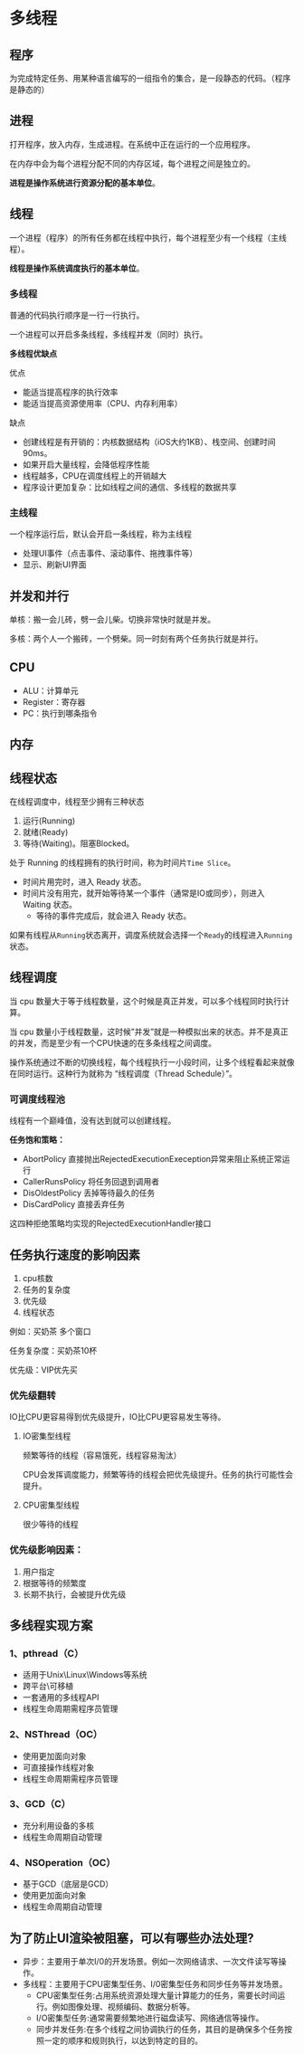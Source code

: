 # 多线程

## 程序

为完成特定任务、用某种语言编写的一组指令的集合，是一段静态的代码。（程序是静态的）

## 进程

打开程序，放入内存，生成进程。在系统中正在运行的一个应用程序。

在内存中会为每个进程分配不同的内存区域，每个进程之间是独立的。

**进程是操作系统进行资源分配的基本单位**。

## 线程

一个进程（程序）的所有任务都在线程中执行，每个进程至少有一个线程（主线程）。

**线程是操作系统调度执行的基本单位**。

### 多线程

普通的代码执行顺序是一行一行执行。

一个进程可以开启多条线程，多线程并发（同时）执行。

**多线程优缺点**

优点

- 能适当提高程序的执行效率
- 能适当提高资源使用率（CPU、内存利用率）

缺点

- 创建线程是有开销的：内核数据结构（iOS大约1KB）、栈空间、创建时间90ms。
- 如果开启大量线程，会降低程序性能
- 线程越多，CPU在调度线程上的开销越大
- 程序设计更加复杂：比如线程之间的通信、多线程的数据共享

### 主线程

一个程序运行后，默认会开启一条线程，称为主线程

- 处理UI事件（点击事件、滚动事件、拖拽事件等）
- 显示、刷新UI界面

## 并发和并行

单核：搬一会儿砖，劈一会儿柴。切换非常快时就是并发。

多核：两个人一个搬砖，一个劈柴。同一时刻有两个任务执行就是并行。

## CPU

- ALU：计算单元
- Register：寄存器
- PC：执行到哪条指令

## 内存

## 线程状态

在线程调度中，线程至少拥有三种状态 

1. 运行(Running)
2. 就绪(Ready)
3. 等待(Waiting)。阻塞Blocked。

处于 Running 的线程拥有的执行时间，称为时间片`Time Slice`。

- 时间片用完时，进入 Ready 状态。
- 时间片没有用完，就开始等待某一个事件（通常是IO或同步），则进入 Waiting 状态。
  - 等待的事件完成后，就会进入 Ready 状态。

如果有线程从`Running`状态离开，调度系统就会选择一个`Ready`的线程进入`Running`状态。

## 线程调度

当 cpu 数量大于等于线程数量，这个时候是真正并发，可以多个线程同时执行计算。

当 cpu 数量小于线程数量，这时候”并发”就是一种模拟出来的状态。并不是真正的并发，而是至少有一个CPU快速的在多条线程之间调度。

操作系统通过不断的切换线程，每个线程执行一小段时间，让多个线程看起来就像在同时运行。这种行为就称为 “线程调度（Thread Schedule）”。

### 可调度线程池

线程有一个巅峰值，没有达到就可以创建线程。

**任务饱和策略：**

- AbortPolicy 直接抛出RejectedExecutionExeception异常来阻止系统正常运行 
- CallerRunsPolicy 将任务回退到调用者 
- DisOldestPolicy 丢掉等待最久的任务
- DisCardPolicy 直接丢弃任务

这四种拒绝策略均实现的RejectedExecutionHandler接口

## 任务执行速度的影响因素

1. cpu核数
2. 任务的复杂度
3. 优先级
4. 线程状态

例如：买奶茶 多个窗口

任务复杂度：买奶茶10杯

优先级：VIP优先买

### 优先级翻转

IO比CPU更容易得到优先级提升，IO比CPU更容易发生等待。

1. IO密集型线程

   频繁等待的线程（容易饿死，线程容易淘汰）

   CPU会发挥调度能力，频繁等待的线程会把优先级提升。任务的执行可能性会提升。

2. CPU密集型线程

   很少等待的线程

### 优先级影响因素：

1. 用户指定
2. 根据等待的频繁度
3. 长期不执行，会被提升优先级

## 多线程实现方案

### 1、pthread（C）

- 适用于Unix\Linux\Windows等系统
- 跨平台\可移植
- 一套通用的多线程API
- 线程生命周期需程序员管理

### 2、NSThread（OC）

- 使用更加面向对象
- 可直接操作线程对象
- 线程生命周期需程序员管理

### 3、GCD（C）

- 充分利用设备的多核
- 线程生命周期自动管理

### 4、NSOperation（OC）

- 基于GCD（底层是GCD）
- 使用更加面向对象
- 线程生命周期自动管理

## 为了防止UI渲染被阻塞，可以有哪些办法处理?

- 异步：主要用于单次I/0的开发场景。例如一次网络请求、一次文件读写等操作。
- 多线程：主要用于CPU密集型任务、I/0密集型任务和同步任务等并发场景。
  - CPU密集型任务:占用系统资源处理大量计算能力的任务，需要长时间运行。例如图像处理、视频编码、数据分析等。
  - I/O密集型任务:通常需要频繁地进行磁盘读写、网络通信等操作。
  - 同步并发任务:在多个线程之间协调执行的任务，其目的是确保多个任务按照一定的顺序和规则执行，以达到特定的目的。
